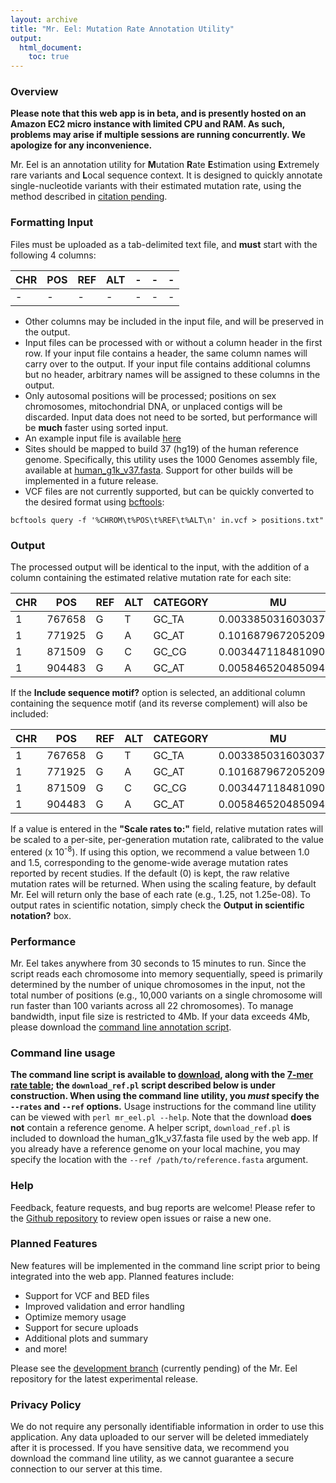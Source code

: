 ```yaml
---
layout: archive
title: "Mr. Eel: Mutation Rate Annotation Utility"
output:
  html_document:
    toc: true
---
```


### Overview
**Please note that this web app is in beta, and is presently hosted on an Amazon EC2 micro instance with limited CPU and RAM. As such, problems may arise if multiple sessions are running concurrently. We apologize for any inconvenience.**

Mr. Eel is an annotation utility for **M**utation **R**ate **E**stimation using **E**xtremely rare variants and **L**ocal sequence context. It is designed to quickly annotate single-nucleotide variants with their estimated mutation rate, using the method described in [citation pending](#).

### Formatting Input
Files must be uploaded as a tab-delimited text file, and **must** start with the following 4 columns:

| CHR | POS    | REF | ALT |    -     |       -             |       -          |
|-----|--------|-----|-----|----------|---------------------|------------------|
| -   | -      | -   | -   |    -     |       -             |       -          |

- Other columns may be included in the input file, and will be preserved in the output.
- Input files can be processed with or without a column header in the first row. If your input file contains a header, the same column names will carry over to the output. If your input file contains additional columns but no header, arbitrary names will be assigned to these columns in the output.
- Only autosomal positions will be processed; positions on sex chromosomes, mitochondrial DNA, or unplaced contigs will be discarded. Input data does not need to be sorted, but performance will be **much** faster using sorted input.
- An example input file is available [here](http://www.jedidiahcarlson.com/assets/test_sites.txt)
- Sites should be mapped to build 37 (hg19) of the human reference genome. Specifically, this utility uses the 1000 Genomes assembly file, available at [human_g1k_v37.fasta](ftp://ftp.1000genomes.ebi.ac.uk/vol1/ftp/technical/reference/). Support for other builds will be implemented in a future release.
- VCF files are not currently supported, but can be quickly converted to the desired format using [bcftools](https://samtools.github.io/bcftools/bcftools.html):

```
bcftools query -f '%CHROM\t%POS\t%REF\t%ALT\n' in.vcf > positions.txt"
```

### Output
The processed output will be identical to the input, with the addition of a column containing the estimated relative mutation rate for each site:

| CHR | POS    | REF | ALT | CATEGORY | MU                  | -                |
|-----|--------|-----|-----|----------|---------------------|------------------|
| 1   | 767658 | G   | T   | GC_TA    | 0.00338503160303719 | -                |
| 1   | 771925 | G   | A   | GC_AT    | 0.101687967205209   | -                |
| 1   | 871509 | G   | C   | GC_CG    | 0.00344711848109074 | -                |
| 1   | 904483 | G   | A   | GC_AT    | 0.00584652048509416 | -                |

If the **Include sequence motif?** option is selected, an additional column containing the sequence motif (and its reverse complement) will also be included:

| CHR | POS    | REF | ALT | CATEGORY | MU                  | MOTIF            |
|-----|--------|-----|-----|----------|---------------------|------------------|
| 1   | 767658 | G   | T   | GC_TA    | 0.00338503160303719 | AGCCTTT(AAAGGCT) |
| 1   | 771925 | G   | A   | GC_AT    | 0.101687967205209   | AGCCGGT(ACCGGCT) |
| 1   | 871509 | G   | C   | GC_CG    | 0.00344711848109074 | GCCCCGG(CCGGGGC) |
| 1   | 904483 | G   | A   | GC_AT    | 0.00584652048509416 | GTTCTAC(GTAGAAC) |

If a value is entered in the **"Scale rates to:"** field, relative mutation rates will be scaled to a per-site, per-generation mutation rate, calibrated to the value entered (x 10<sup>-8</sup>). If using this option, we recommend a value between 1.0 and 1.5, corresponding to the genome-wide average mutation rates reported by recent studies. If the default (0) is kept, the raw relative mutation rates will be returned. When using the scaling feature, by default Mr. Eel will return only the base of each rate (e.g., 1.25, not 1.25e-08). To output rates in scientific notation, simply check the **Output in scientific notation?** box.

### Performance
Mr. Eel takes anywhere from 30 seconds to 15 minutes to run. Since the script reads each chromosome into memory sequentially, speed is primarily determined by the number of unique chromosomes in the input, not the total number of positions (e.g., 10,000 variants on a single chromosome will run faster than 100 variants across all 22 chromosomes). To manage bandwidth, input file size is restricted to 4Mb. If your data exceeds 4Mb, please download the [command line annotation script](/cgi/download.php?dir=assets&file=mr_eel.pl).

### Command line usage
**The command line script is available to [download](/cgi/download.php?dir=cgi&file=mr_eel.pl), along with the [7-mer rate table](/cgi/download.php?dir=assets&file=ERV_7bp_rates.txt); the `download_ref.pl` script described below is under construction. When using the command line utility, you _must_ specify the `--rates` and `--ref` options.**
Usage instructions for the command line utility can be viewed with `perl mr_eel.pl --help`.
Note that the download **does not** contain a reference genome. A helper script, `download_ref.pl` is included to download the human_g1k_v37.fasta file used by the web app. If you already have a reference genome on your local machine, you may specify the location with the `--ref /path/to/reference.fasta` argument.

### Help
Feedback, feature requests, and bug reports are welcome! Please refer to the [Github repository](https://github.com/carjed/jedidiahcarlson.com/issues) to review open issues or raise a new one.

### Planned Features
New features will be implemented in the command line script prior to being integrated into the web app. Planned features include:

- Support for VCF and BED files
- Improved validation and error handling
- Optimize memory usage
- Support for secure uploads
- Additional plots and summary
- and more!

Please see the [development branch](#) (currently pending) of the Mr. Eel repository for the latest experimental release.

### Privacy Policy
We do not require any personally identifiable information in order to use this application. Any data uploaded to our server will be deleted immediately after it is processed. If you have sensitive data, we recommend you download the command line utility, as we cannot guarantee a secure connection to our server at this time.
